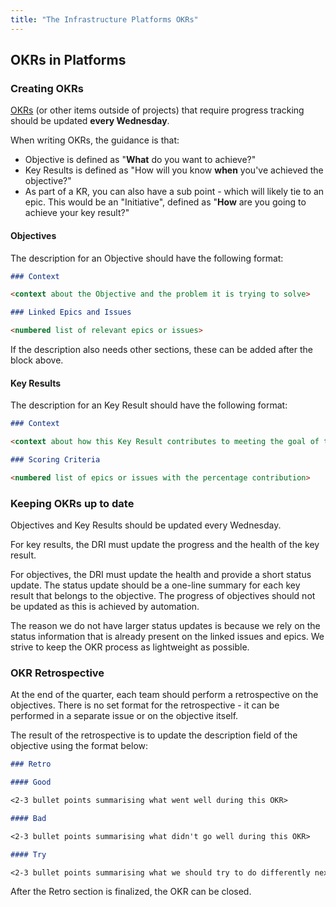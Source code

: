 ```yaml
---
title: "The Infrastructure Platforms OKRs"
---
```


## OKRs in Platforms

### Creating OKRs

 [OKRs](/handbook/company/okrs/) (or other items outside of projects) that require progress tracking should be updated **every Wednesday**.

When writing OKRs, the guidance is that:

* Objective is defined as "**What** do you want to achieve?"
* Key Results is defined as "How will you know **when** you've achieved the objective?"
* As part of a KR, you can also have a sub point - which will likely tie to an epic. This would be an "Initiative", defined as "**How** are you going to achieve your key result?"

#### Objectives

The description for an Objective should have the following format:

```markdown
### Context

<context about the Objective and the problem it is trying to solve>

### Linked Epics and Issues

<numbered list of relevant epics or issues>
```

If the description also needs other sections, these can be added after the block above.

#### Key Results

The description for an Key Result should have the following format:

```markdown
### Context

<context about how this Key Result contributes to meeting the goal of the Objective>

### Scoring Criteria

<numbered list of epics or issues with the percentage contribution>
```

### Keeping OKRs up to date

Objectives and Key Results should be updated every Wednesday.

For key results, the DRI must update the progress and the health of the key result.

For objectives, the DRI must update the health and provide a short status update.
The status update should be a one-line summary for each key result that belongs to the objective.
The progress of objectives should not be updated as this is achieved by automation.

The reason we do not have larger status updates is because we rely on the status information that is already present on the linked issues and epics.
We strive to keep the OKR process as lightweight as possible.

### OKR Retrospective

At the end of the quarter, each team should perform a retrospective on the objectives.
There is no set format for the retrospective - it can be performed in a separate issue or on the objective itself.

The result of the retrospective is to update the description field of the objective using the format below:

```markdown
### Retro

#### Good

<2-3 bullet points summarising what went well during this OKR>

#### Bad

<2-3 bullet points summarising what didn't go well during this OKR>

#### Try

<2-3 bullet points summarising what we should try to do differently next time>

```

After the Retro section is finalized, the OKR can be closed.
